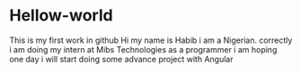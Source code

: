 # Hellow-world
This is my first work in github
Hi my name is Habib i am a Nigerian. correctly i am doing my intern at Mibs Technologies as a programmer i am hoping one day i will start doing some advance project with Angular
